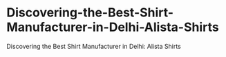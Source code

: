# Discovering-the-Best-Shirt-Manufacturer-in-Delhi-Alista-Shirts
Discovering the Best Shirt Manufacturer in Delhi: Alista Shirts

